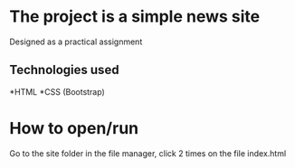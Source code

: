 # The project is a simple news site
Designed as a practical assignment

## Technologies used
*HTML
*CSS (Bootstrap)

# How to open/run
Go to the site folder in the file manager, click 2 times on the file index.html 

